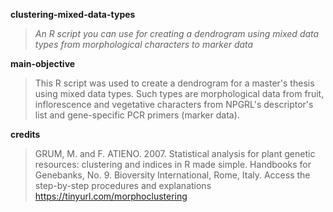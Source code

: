 **clustering-mixed-data-types**
>*An R script you can use for creating a dendrogram using mixed data types from morphological characters to marker data*

**main-objective**
> This R script was used to create a dendrogram for a master's thesis using mixed data types. Such types are morphological data from fruit, inflorescence and vegetative characters from NPGRL's descriptor's list and gene-specific PCR primers (marker data).

**credits**
> GRUM, M. and F. ATIENO. 2007. Statistical analysis for plant genetic resources: clustering and indices in R made simple. Handbooks for Genebanks, No. 9. Bioversity International, Rome, Italy.
> Access the step-by-step procedures and explanations https://tinyurl.com/morphoclustering

